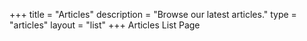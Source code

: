 +++
title = "Articles"
description = "Browse our latest articles."
type = "articles"
layout = "list"
+++
Articles List Page
